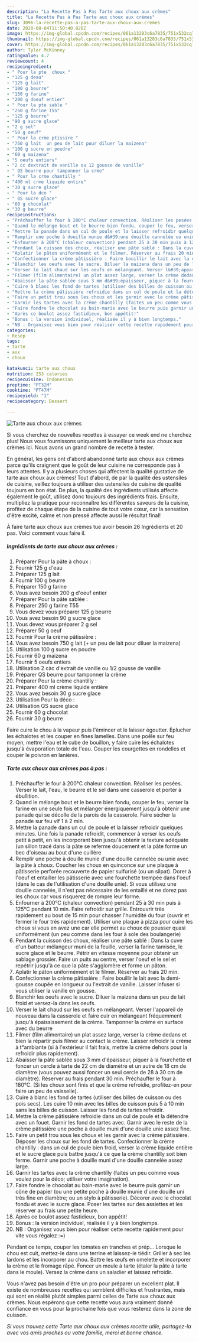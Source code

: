```yaml
---
description: "La Recette Pas à Pas Tarte aux choux aux crèmes"
title: "La Recette Pas à Pas Tarte aux choux aux crèmes"
slug: 3096-la-recette-pas-a-pas-tarte-aux-choux-aux-cremes
date: 2020-08-04T11:50:40.820Z
image: https://img-global.cpcdn.com/recipes/061a13283c6a7835/751x532cq70/tarte-aux-choux-aux-cremes-photo-principale-de-la-recette.jpg
thumbnail: https://img-global.cpcdn.com/recipes/061a13283c6a7835/751x532cq70/tarte-aux-choux-aux-cremes-photo-principale-de-la-recette.jpg
cover: https://img-global.cpcdn.com/recipes/061a13283c6a7835/751x532cq70/tarte-aux-choux-aux-cremes-photo-principale-de-la-recette.jpg
author: Tyler McKinney
ratingvalue: 4.7
reviewcount: 4
recipeingredient:
- " Pour la pte  choux "
- "125 g deau"
- "125 g lait"
- "100 g beurre"
- "150 g farine"
- "200 g doeuf entier"
- " Pour la pte sable "
- "250 g farine T55"
- "125 g beurre"
- "90 g sucre glace"
- "2 g sel"
- "50 g oeuf"
- " Pour la crme ptissire "
- "750 g lait  un peu de lait pour diluer la maizena"
- "100 g sucre en poudre"
- "60 g maizena"
- "5 oeufs entiers"
- "2 cc dextrait de vanille ou 12 gousse de vanille"
- " QS beurre pour tamponner la crme"
- " Pour la crme chantilly "
- "400 ml crme liquide entire"
- "30 g sucre glace"
- " Pour la dco "
- " QS sucre glace"
- "60 g chocolat"
- "30 g beurre"
recipeinstructions:
- "Préchauffer le four à 200°C chaleur convection. Réaliser les pesées. Verser le lait, l&#39;eau, le beurre et le sel dans une casserole et porter à ébullition."
- "Quand le mélange bout et le beurre bien fondu, couper le feu, verser la farine en une seule fois et mélanger énergiquement jusqu&#39;à obtenir une panade qui se décolle de la parois de la casserole. Faire sécher la panade sur feu vif 1 à 2 min."
- "Mettre la panade dans un cul de poule et la laisser refroidir quelques minutes. Une fois la panade refroidit, commencer à verser les oeufs petit à petit, en les incorporant bien jusqu&#39;à obtenir la texture adéquate (un sillon tracé dans la pâte se referme doucement et la pâte forme un bec d&#39;oiseau au bout d&#39;une cuillère"
- "Remplir une poche à douille munie d&#39;une douille cannelée ou unie avec la pâte à choux. Coucher les choux en quinconce sur une plaque à pâtisserie perforée recouverte de papier sulfurisé (ou un silpat). Dorer à l&#39;oeuf et entailler les pâtisserie avec une fourchette trempée dans l&#39;oeuf (dans le cas de l&#39;utilisation d&#39;une douille unie). Si vous utilisez une douille cannelée, il n&#39;est pas nécessaire de les entaillé et ne dorez pas les choux car vous risquerez de rompre leur forme."
- "Enfourner à 200°C (chaleur convection) pendant 25 à 30 min puis à 125°C pendant 10 min. Faire refroidir sur grille. Entrouvrir très rapidement au bout de 15 min pour chasser l&#39;humidité du four (ouvrir et fermer le four très rapidement). Utiliser une plaque à pizza pour cuire les choux si vous en avez une car elle permet au choux de pousser quasi uniformément (un peu comme dans les four à sole des boulangerie)"
- "Pendant la cuisson des choux, réaliser une pâte sablé : Dans la cuve d&#39;un batteur mélangeur muni de la feuille, verser la farine tamisée, le sucre glace et le beurre. Pétrir en vitesse moyenne pour obtenir un sablage grossier. Faire un puits au centre, verser l&#39;oeuf et le sel et repétrir jusqu&#39;à ce que la pâte s&#39;agglomère et forme un pâton."
- "Aplatir le pâton uniformément et le filmer. Réserver au frais 20 min."
- "Confectionner la crème pâtissière : Faire bouillir le lait avec la demi-gousse coupée en longueur ou l&#39;extrait de vanille. Laisser infuser si vous utiliser la vanille en gousse."
- "Blanchir les oeufs avec le sucre. Diluer la maizena dans un peu de lait froid et versez-la dans les oeufs."
- "Verser le lait chaud sur les oeufs en mélangeant. Verser l&#39;appareil de nouveau dans la casserole et faire cuir en mélangeant fréquemment jusqu&#39;à épaississement de la crème. Tamponner la crème en surface avec du beurre"
- "Filmer (film alimentaire) un plat assez large, verser la crème dedans et bien la répartir puis filmer au contact la crème. Laisser refroidir la crème à t°ambiante (si à l&#39;extérieur il fait frais, mettre la crème dehors pour la refroidir plus rapidement)."
- "Abaisser la pâte sablée sous 3 mm d&#39;épaisseur, piquer à la fourchette et foncer un cercle à tarte de 22 cm de diamètre et un autre de 18 cm de diamètre (vous pouvez aussi foncer un seul cercle de 28 à 30 cm de diamètre). Réserver au frais pendant 30 min. Préchauffer le four à 180°C. (Si les choux sont finis et que la crème refroidie, profitez-en pour faire un peu de vaisselle)."
- "Cuire à blanc les fond de tartes (utiliser des billes de cuisson ou des pois secs). Les cuire 10 min avec les billes de cuisson puis 5 à 10 min sans les billes de cuisson. Laisser les fond de tartes refroidir."
- "Mettre la crème pâtissière refroidie dans un cul de poule et la détendre avec un fouet. Garnir les fond de tartes avec. Garnir avec le reste de la crème pâtissière une poche à douille muni d&#39;une douille unie assez fine."
- "Faire un petit trou sous les choux et les garnir avec la crème pâtissière. Déposer les choux sur les fond de tartes. Confectionner la crème chantilly : dans un cul de poule bien froid, verser la crème liquide entière et le sucre glace puis battre jusqu&#39;à ce que la crème chantilly soit bien ferme. Garnir une poche à douille muni d&#39;une douille cannelée assez large."
- "Garnir les tartes avec la crème chantilly (faites un peu comme vous voulez pour la déco; utiliser votre imagination)."
- "Faire fondre le chocolat au bain-marie avec le beurre puis garnir un cône de papier (ou une petite poche à douille munie d&#39;une douille uni très fine en diamètre; ou un stylo à pâtisserie). Décorer avec le chocolat fondu et avec le sucre glace. Poser les tartes sur des assiettes et les réserver au frais une petite heure."
- "Après ce boulot assez fastidieux, bon appétit!"
- "Bonus : la version individuel, réalisée il y à bien longtemps."
- "NB : Organisez vous bien pour réaliser cette recette rapidement pour vite vous régalez :=)"
categories:
- Resep
tags:
- tarte
- aux
- choux

katakunci: tarte aux choux 
nutrition: 253 calories
recipecuisine: Indonesian
preptime: "PT32M"
cooktime: "PT47M"
recipeyield: "1"
recipecategory: Dessert

---
```



![Tarte aux choux aux crèmes](https://img-global.cpcdn.com/recipes/061a13283c6a7835/751x532cq70/tarte-aux-choux-aux-cremes-photo-principale-de-la-recette.jpg)

Si vous cherchez de nouvelles recettes à essayer ce week end ne cherchez plus! Nous vous fournissons uniquement le meilleur tarte aux choux aux crèmes ici. Nous avons un grand nombre de recette à tester.

En général, les gens ont d'abord abandonné tarte aux choux aux crèmes parce qu'ils craignent que le goût de leur cuisine ne corresponde pas à leurs attentes. Il y a plusieurs choses qui affectent la qualité gustative de tarte aux choux aux crèmes! Tout d'abord, de par la qualité des ustensiles de cuisine, veillez toujours à utiliser des ustensiles de cuisine de qualité toujours en bon état. De plus, la qualité des ingrédients utilisés affecte également le goût, utilisez donc toujours des ingrédients frais. Ensuite, multipliez la pratique pour reconnaître les différentes saveurs de la cuisine, profitez de chaque étape de la cuisine de tout votre cœur, car la sensation d'être excité, calme et non pressé affecte aussi le résultat final!

<!--inarticleads1-->

À faire tarte aux choux aux crèmes tue avoir besoin 26 Ingrédients et 20 pas. Voici comment vous faire il.

##### Ingrédients de tarte aux choux aux crèmes :

1. Préparer  Pour la pâte à choux :
1. Fournir 125 g d&#39;eau
1. Préparer 125 g lait
1. Fournir 100 g beurre
1. Préparer 150 g farine
1. Vous avez besoin 200 g d&#39;oeuf entier
1. Préparer  Pour la pâte sablée :
1. Préparer 250 g farine T55
1. Vous devez vous préparer 125 g beurre
1. Vous avez besoin 90 g sucre glace
1. Vous devez vous préparer 2 g sel
1. Préparer 50 g oeuf
1. Fournir  Pour la crème pâtissière :
1. Vous avez besoin 750 g lait (+ un peu de lait pour diluer la maizena)
1. Utilisation 100 g sucre en poudre
1. Fournir 60 g maizena
1. Fournir 5 oeufs entiers
1. Utilisation 2 càc d&#39;extrait de vanille ou 1/2 gousse de vanille
1. Préparer  QS beurre pour tamponner la crème
1. Préparer  Pour la crème chantilly :
1. Préparer 400 ml crème liquide entière
1. Vous avez besoin 30 g sucre glace
1. Utilisation  Pour la déco :
1. Utilisation  QS sucre glace
1. Fournir 60 g chocolat
1. Fournir 30 g beurre


Faire cuire le chou à la vapeur puis l&#39;émincer et le laisser égoutter. Eplucher les échalotes et les couper en fines lamelles. Dans une poêle sur feu moyen, mettre l&#39;eau et le cube de bouillon, y faire cuire les échalotes jusqu&#39;à évaporation totale de l&#39;eau. Couper les courgettes en rondelles et couper le poivron en lanières. 

<!--inarticleads2-->

##### Tarte aux choux aux crèmes pas à pas :

1. Préchauffer le four à 200°C chaleur convection. Réaliser les pesées. Verser le lait, l&#39;eau, le beurre et le sel dans une casserole et porter à ébullition.
1. Quand le mélange bout et le beurre bien fondu, couper le feu, verser la farine en une seule fois et mélanger énergiquement jusqu&#39;à obtenir une panade qui se décolle de la parois de la casserole. Faire sécher la panade sur feu vif 1 à 2 min.
1. Mettre la panade dans un cul de poule et la laisser refroidir quelques minutes. Une fois la panade refroidit, commencer à verser les oeufs petit à petit, en les incorporant bien jusqu&#39;à obtenir la texture adéquate (un sillon tracé dans la pâte se referme doucement et la pâte forme un bec d&#39;oiseau au bout d&#39;une cuillère
1. Remplir une poche à douille munie d&#39;une douille cannelée ou unie avec la pâte à choux. Coucher les choux en quinconce sur une plaque à pâtisserie perforée recouverte de papier sulfurisé (ou un silpat). Dorer à l&#39;oeuf et entailler les pâtisserie avec une fourchette trempée dans l&#39;oeuf (dans le cas de l&#39;utilisation d&#39;une douille unie). Si vous utilisez une douille cannelée, il n&#39;est pas nécessaire de les entaillé et ne dorez pas les choux car vous risquerez de rompre leur forme.
1. Enfourner à 200°C (chaleur convection) pendant 25 à 30 min puis à 125°C pendant 10 min. Faire refroidir sur grille. Entrouvrir très rapidement au bout de 15 min pour chasser l&#39;humidité du four (ouvrir et fermer le four très rapidement). Utiliser une plaque à pizza pour cuire les choux si vous en avez une car elle permet au choux de pousser quasi uniformément (un peu comme dans les four à sole des boulangerie)
1. Pendant la cuisson des choux, réaliser une pâte sablé : Dans la cuve d&#39;un batteur mélangeur muni de la feuille, verser la farine tamisée, le sucre glace et le beurre. Pétrir en vitesse moyenne pour obtenir un sablage grossier. Faire un puits au centre, verser l&#39;oeuf et le sel et repétrir jusqu&#39;à ce que la pâte s&#39;agglomère et forme un pâton.
1. Aplatir le pâton uniformément et le filmer. Réserver au frais 20 min.
1. Confectionner la crème pâtissière : Faire bouillir le lait avec la demi-gousse coupée en longueur ou l&#39;extrait de vanille. Laisser infuser si vous utiliser la vanille en gousse.
1. Blanchir les oeufs avec le sucre. Diluer la maizena dans un peu de lait froid et versez-la dans les oeufs.
1. Verser le lait chaud sur les oeufs en mélangeant. Verser l&#39;appareil de nouveau dans la casserole et faire cuir en mélangeant fréquemment jusqu&#39;à épaississement de la crème. Tamponner la crème en surface avec du beurre
1. Filmer (film alimentaire) un plat assez large, verser la crème dedans et bien la répartir puis filmer au contact la crème. Laisser refroidir la crème à t°ambiante (si à l&#39;extérieur il fait frais, mettre la crème dehors pour la refroidir plus rapidement).
1. Abaisser la pâte sablée sous 3 mm d&#39;épaisseur, piquer à la fourchette et foncer un cercle à tarte de 22 cm de diamètre et un autre de 18 cm de diamètre (vous pouvez aussi foncer un seul cercle de 28 à 30 cm de diamètre). Réserver au frais pendant 30 min. Préchauffer le four à 180°C. (Si les choux sont finis et que la crème refroidie, profitez-en pour faire un peu de vaisselle).
1. Cuire à blanc les fond de tartes (utiliser des billes de cuisson ou des pois secs). Les cuire 10 min avec les billes de cuisson puis 5 à 10 min sans les billes de cuisson. Laisser les fond de tartes refroidir.
1. Mettre la crème pâtissière refroidie dans un cul de poule et la détendre avec un fouet. Garnir les fond de tartes avec. Garnir avec le reste de la crème pâtissière une poche à douille muni d&#39;une douille unie assez fine.
1. Faire un petit trou sous les choux et les garnir avec la crème pâtissière. Déposer les choux sur les fond de tartes. Confectionner la crème chantilly : dans un cul de poule bien froid, verser la crème liquide entière et le sucre glace puis battre jusqu&#39;à ce que la crème chantilly soit bien ferme. Garnir une poche à douille muni d&#39;une douille cannelée assez large.
1. Garnir les tartes avec la crème chantilly (faites un peu comme vous voulez pour la déco; utiliser votre imagination).
1. Faire fondre le chocolat au bain-marie avec le beurre puis garnir un cône de papier (ou une petite poche à douille munie d&#39;une douille uni très fine en diamètre; ou un stylo à pâtisserie). Décorer avec le chocolat fondu et avec le sucre glace. Poser les tartes sur des assiettes et les réserver au frais une petite heure.
1. Après ce boulot assez fastidieux, bon appétit!
1. Bonus : la version individuel, réalisée il y à bien longtemps.
1. NB : Organisez vous bien pour réaliser cette recette rapidement pour vite vous régalez :=)


Pendant ce temps, couper les tomates en tranches et prép… Lorsque le chou est cuit, mettez-le dans une terrine et laissez-le tiédir. Griller à sec les lardons et les incorporer au chou. Battre les œufs en omelette et incorporer la crème et le fromage râpé. Foncer un moule à tarte (étaler la pâte à tarte dans le moule). Versez la crème dans un saladier et laissez refroidir. 

<!--inarticleads1-->

<p>
Vous n'avez pas besoin d'être un pro pour préparer un excellent plat. Il existe de nombreuses recettes qui semblent difficiles et frustrantes, mais qui sont en réalité plutôt simples parmi celles de Tarte aux choux aux crèmes. Nous espérons que cette recette vous aura vraiment donné confiance en vous pour la prochaine fois que vous resterez dans la zone de cuisson.
</p>

<p>
<i>Si vous trouvez cette Tarte aux choux aux crèmes recette utile, partagez-la avec vos amis proches ou votre famille, merci et bonne chance.</i>
</p>
